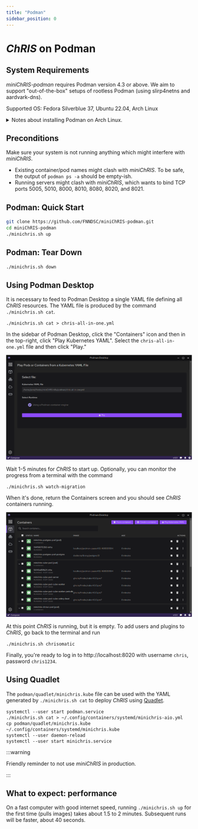 ```yaml
---
title: "Podman"
sidebar_position: 0
---
```


# _ChRIS_ on Podman

## System Requirements

_miniChRIS-podman_ requires Podman version 4.3 or above.
We aim to support "out-of-the-box" setups of rootless Podman (using slirp4netns and aardvark-dns).

Supported OS: Fedora Silverblue 37, Ubuntu 22.04, Arch Linux

<details>
<summary>
Notes about installing Podman on Arch Linux.
</summary>

On Arch Linux, please consult the wiki: https://wiki.archlinux.org/title/Podman

Here's what worked for me (possibly helpful, definitely outdated info)

```shell
sudo pacman -Syu podman aardvark-dns
sudo usermod --add-subuids 100000-165535 --add-subgids 100000-165535 $USER
```

</details>

## Preconditions

Make sure your system is not running anything which might interfere with _miniChRIS_.

- Existing container/pod names might clash with _miniChRIS_.
  To be safe, the output of `podman ps -a` should be empty-ish.
- Running servers might clash with _miniChRIS_, which wants to bind TCP ports
  5005, 5010, 8000, 8010, 8080, 8020, and 8021.

## Podman: Quick Start

```bash
git clone https://github.com/FNNDSC/miniChRIS-podman.git
cd miniChRIS-podman
./minichris.sh up
```

## Podman: Tear Down

```bash
./minichris.sh down
```

## Using Podman Desktop

It is necessary to feed to Podman Desktop a single YAML file defining all _ChRIS_ resources.
The YAML file is produced by the command `./minichris.sh cat`.

```shell
./minichris.sh cat > chris-all-in-one.yml
```

In the sidebar of Podman Desktop, click the "Containers" icon and then
in the top-right, click "Play Kubernetes YAML". Select the `chris-all-in-one.yml`
file and then click "Play."

![Screenshot of Podman Desktop: selecting a file](./podman_desktop_select_file.png)

Wait 1-5 minutes for _ChRIS_ to start up. Optionally, you can monitor the progress from a terminal with the command

```shell
./minichris.sh watch-migration
```

When it's done, return the Containers screen and you should see
_ChRIS_ containers running.

![Screenshot of Podman Desktop: running _ChRIS_ containers](./podman_desktop_created_containers.png)

At this point _ChRIS_ is running, but it is empty. To add users and plugins to _ChRIS_,
go back to the terminal and run

```shell
./minichris.sh chrisomatic
```

Finally, you're ready to log in to http://localhost:8020 with username `chris`, password `chris1234`.

## Using Quadlet

The `podman/quadlet/minichris.kube` file can be used with the YAML generated by `./minichris.sh cat`
to deploy _ChRIS_ using [Quadlet](https://www.redhat.com/sysadmin/quadlet-podman).

```shell
systemctl --user start podman.service
./minichris.sh cat > ~/.config/containers/systemd/minichris-aio.yml
cp podman/quadlet/minichris.kube ~/.config/containers/systemd/minichris.kube
systemctl --user daemon-reload
systemctl --user start minichris.service
```

:::warning

Friendly reminder to not use _miniChRIS_ in production.

:::

## What to expect: performance

On a fast computer with good internet speed, running `./minichris.sh up`
for the first time (pulls images) takes about 1.5 to 2 minutes.
Subsequent runs will be faster, about 40 seconds.
